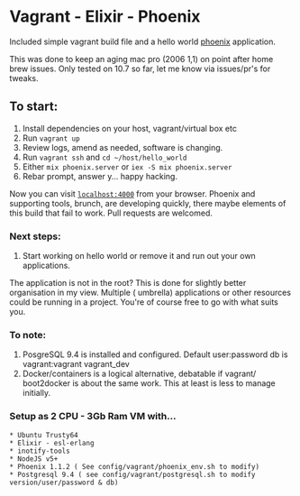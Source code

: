 # Vagrant - Elixir - Phoenix

Included simple vagrant build file and a hello world [phoenix](http://www.phoenixframework.org/) application.

This was done to keep an aging mac pro (2006 1,1) on point after home brew issues. Only tested on 10.7 so far, let me know via issues/pr's for tweaks.

## To start:

  1. Install dependencies on your host, vagrant/virtual box etc
  2. Run `vagrant up`
  3. Review logs, amend as needed, software is changing.
  4. Run `vagrant ssh` and `cd ~/host/hello_world`
  5. Either `mix phoenix.server` or `iex -S mix phoenix.server` 
  6. Rebar prompt, answer y... happy hacking.

Now you can visit [`localhost:4000`](http://localhost:4000) from your browser.
Phoenix and supporting tools, brunch, are developing quickly, there maybe elements of this build that fail to work.  Pull requests are welcomed. 

### Next steps:
 1. Start working on hello world or remove it and run out your own applications.

The application is not in the root? This is done for slightly better organisation in my view. Multiple ( umbrella) applications or other resources could be running in a project. You're of course free to go with what suits you.

### To note:
 1. PosgreSQL 9.4 is installed and configured. Default user:password db is vagrant:vagrant vagrant_dev 
 2. Docker/containers is a logical alternative, debatable if vagrant/ boot2docker is about the same work. This at least is less to manage initially.
 
### Setup as 2 CPU - 3Gb Ram VM with...
	* Ubuntu Trusty64
	* Elixir - esl-erlang
	* inotify-tools
	* NodeJS v5+
	* Phoenix 1.1.2 ( See config/vagrant/phoenix_env.sh to modify)
	* Postgresql 9.4 ( see config/vagrant/postgresql.sh to modify version/user/password & db)

